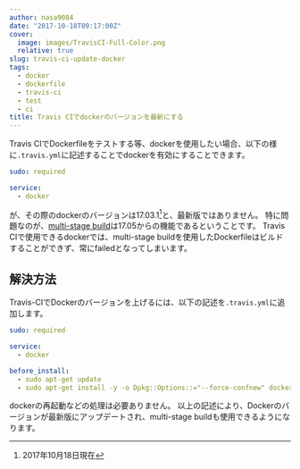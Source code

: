 ```yaml
---
author: nasa9084
date: "2017-10-18T09:17:00Z"
cover:
  image: images/TravisCI-Full-Color.png
  relative: true
slug: travis-ci-update-docker
tags:
  - docker
  - dockerfile
  - travis-ci
  - test
  - ci
title: Travis CIでdockerのバージョンを最新にする
---
```



Travis CIでDockerfileをテストする等、dockerを使用したい場合、以下の様に`.travis.yml`に記述することでdockerを有効にすることできます。

``` yaml
sudo: required

service:
  - docker
```

が、その際のdockerのバージョンは17.03.1[^1]と、最新版ではありません。
特に問題なのが、[multi-stage build](https://docs.docker.com/engine/userguide/eng-image/multistage-build/)は17.05からの機能であるということです。
Travis CIで使用できるdockerでは、multi-stage buildを使用したDockerfileはビルドすることができず、常にfailedとなってしまいます。

## 解決方法
Travis-CIでDockerのバージョンを上げるには、以下の記述を`.travis.yml`に追加します。

``` yaml
sudo: required

service:
  - docker

before_install:
  - sudo apt-get update
  - sudo apt-get install -y -o Dpkg::Options::="--force-confnew" docker-ce
```

dockerの再起動などの処理は必要ありません。
以上の記述により、Dockerのバージョンが最新版にアップデートされ、multi-stage buildも使用できるようになります。

[^1]: 2017年10月18日現在

